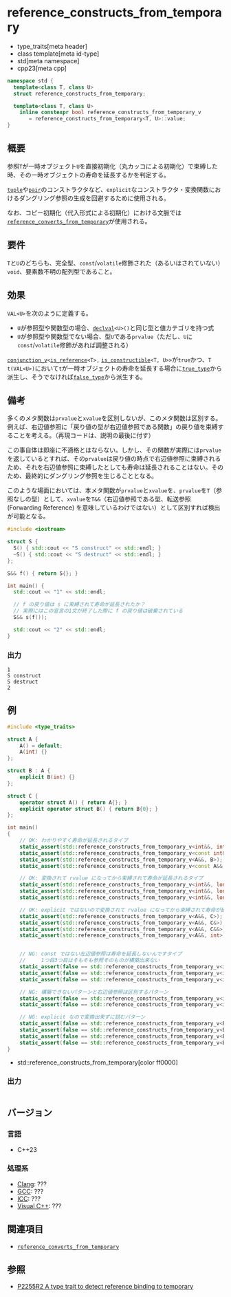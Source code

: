 # reference_constructs_from_temporary
* type_traits[meta header]
* class template[meta id-type]
* std[meta namespace]
* cpp23[meta cpp]

```cpp
namespace std {
  template<class T, class U>
  struct reference_constructs_from_temporary;

  template<class T, class U>
    inline constexpr bool reference_constructs_from_temporary_v
       = reference_constructs_from_temporary<T, U>::value;
}
```

## 概要
参照`T`が一時オブジェクト`U`を直接初期化（丸カッコによる初期化）で束縛した時、その一時オブジェクトの寿命を延長するかを判定する。

[`tuple`](/reference/tuple/tuple.md)や[`pair`](/reference/utility/pair.md)のコンストラクタなど、`explicit`なコンストラクタ・変換関数におけるダングリング参照の生成を回避するために使用される。

なお、コピー初期化（代入形式による初期化）における文脈では[`reference_converts_from_temporary`](reference_converts_from_temporary.md)が使用される。


## 要件
`T`と`U`のどちらも、完全型、`const`/`volatile`修飾された（あるいはされていない）`void`、要素数不明の配列型であること。


## 効果
`VAL<U>`を次のように定義する。

- `U`が参照型や関数型の場合、[`declval`](/reference/utility/declval.md)`<U>()`と同じ型と値カテゴリを持つ式
- `U`が参照型や関数型でない場合、型`U`である`prvalue`（ただし、`U`に`const`/`volatile`修飾があれば調整される）

[`conjunction_v`](conjunction.md)`<`[`is_reference`](is_reference.md)`<T>,` [`is_constructible`](is_constructible.md)`<T, U>>`が`true`かつ、`T t(VAL<U>)`において`t`が一時オブジェクトの寿命を延長する場合に[`true_type`](true_type.md)から派生し、そうでなければ[`false_type`](false_type.md)から派生する。


## 備考
多くのメタ関数は`prvalue`と`xvalue`を区別しないが、このメタ関数は区別する。例えば、右辺値参照に「戻り値の型が右辺値参照である関数」の戻り値を束縛することを考える。（再現コードは、説明の最後に付す）

この事自体は即座に不適格とはならない。しかし、その関数が実際には`prvalue`を返しているとすれば、その`prvalue`は戻り値の時点で右辺値参照に束縛されるため、それを右辺値参照に束縛したとしても寿命は延長されることはない。そのため、最終的にダングリング参照を生じることとなる。

このような場面においては、本メタ関数が`prvalue`と`xvalue`を、`prvalue`を`T`（参照なしの型）として、`xvalue`を`T&&`（右辺値参照である型、転送参照(Forwarding Reference) を意味しているわけではない）として区別すれば検出が可能となる。

```cpp example
#include <iostream>

struct S {
  S() { std::cout << "S construct" << std::endl; }
  ~S() { std::cout << "S destruct" << std::endl; }
};

S&& f() { return S{}; }

int main() {
  std::cout << "1" << std::endl;

  // f の戻り値は s に束縛されて寿命が延長されたか？
  // 実際にはこの宣言の1文が終了した際に f の戻り値は破棄されている
  S&& s(f());

  std::cout << "2" << std::endl;
}
```

### 出力
```
1
S construct
S destruct
2
```

## 例
```cpp example
#include <type_traits>

struct A {
	A() = default;
	A(int) {}
};

struct B : A {
	explicit B(int) {}
};

struct C {
	operator struct A() { return A{}; }
	explicit operator struct B() { return B{0}; }
};

int main()
{
	// OK: わかりやすく寿命が延長されるタイプ
	static_assert(std::reference_constructs_from_temporary_v<int&&, int>);
	static_assert(std::reference_constructs_from_temporary_v<const int&, int>);
	static_assert(std::reference_constructs_from_temporary_v<A&&, B>);
	static_assert(std::reference_constructs_from_temporary_v<const A&&, B>);

	// OK: 変換されて rvalue になってから束縛されて寿命が延長されるタイプ
	static_assert(std::reference_constructs_from_temporary_v<int&&, long>);
	static_assert(std::reference_constructs_from_temporary_v<int&&, long&>);
	static_assert(std::reference_constructs_from_temporary_v<int&&, long&&>);

	// OK: explicit ではないので変換されて rvalue になってから束縛されて寿命が延長されるタイプ
	static_assert(std::reference_constructs_from_temporary_v<A&&, C>);
	static_assert(std::reference_constructs_from_temporary_v<A&&, C&>);
	static_assert(std::reference_constructs_from_temporary_v<A&&, C&&>);
	static_assert(std::reference_constructs_from_temporary_v<A&&, int>);


	// NG: const ではない左辺値参照は寿命を延長しないんですタイプ
	//     1つ目3つ目はそもそも参照そのものが構築出来ない
	static_assert(false == std::reference_constructs_from_temporary_v<int&, int>);
	static_assert(false == std::reference_constructs_from_temporary_v<int&, int&>);
	static_assert(false == std::reference_constructs_from_temporary_v<int&, int&&>);

	// NG: 構築できないパターンと右辺値参照は区別するパターン
	static_assert(false == std::reference_constructs_from_temporary_v<int&&, int&>);
	static_assert(false == std::reference_constructs_from_temporary_v<int&&, int&&>);

	// NG: explicit なので変換出来ずに詰むパターン
	static_assert(false == std::reference_constructs_from_temporary_v<B&&, C>);
	static_assert(false == std::reference_constructs_from_temporary_v<B&&, C&>);
	static_assert(false == std::reference_constructs_from_temporary_v<B&&, C&&>);
	static_assert(false == std::reference_constructs_from_temporary_v<B&&, int>);
}

```
* std::reference_constructs_from_temporary[color ff0000]


### 出力
```
```

## バージョン
### 言語
- C++23

### 処理系
- [Clang](/implementation.md#clang): ???
- [GCC](/implementation.md#gcc): ???
- [ICC](/implementation.md#icc): ???
- [Visual C++](/implementation.md#visual_cpp): ???


## 関連項目
- [`reference_converts_from_temporary`](reference_converts_from_temporary.md)


## 参照
- [P2255R2 A type trait to detect reference binding to temporary](https://www.open-std.org/jtc1/sc22/wg21/docs/papers/2021/p2255r2.html)
